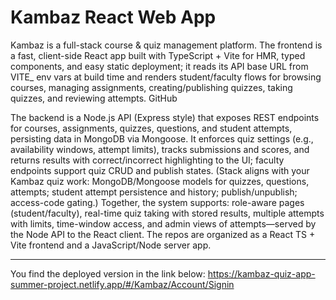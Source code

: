 # Kambaz React Web App

Kambaz is a full-stack course & quiz management platform. The frontend is a fast, client-side React app built with TypeScript + Vite for HMR, typed components, and easy static deployment; it reads its API base URL from VITE_ env vars at build time and renders student/faculty flows for browsing courses, managing assignments, creating/publishing quizzes, taking quizzes, and reviewing attempts. 
GitHub

The backend is a Node.js API (Express style) that exposes REST endpoints for courses, assignments, quizzes, questions, and student attempts, persisting data in MongoDB via Mongoose. It enforces quiz settings (e.g., availability windows, attempt limits), tracks submissions and scores, and returns results with correct/incorrect highlighting to the UI; faculty endpoints support quiz CRUD and publish states. (Stack aligns with your Kambaz quiz work: MongoDB/Mongoose models for quizzes, questions, attempts; student attempt persistence and history; publish/unpublish; access-code gating.)
Together, the system supports: role-aware pages (student/faculty), real-time quiz taking with stored results, multiple attempts with limits, time-window access, and admin views of attempts—served by the Node API to the React client. The repos are organized as a React TS + Vite frontend and a JavaScript/Node server app.

---

You find the deployed version in the link below:
https://kambaz-quiz-app-summer-project.netlify.app/#/Kambaz/Account/Signin
